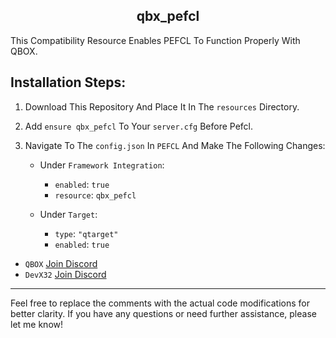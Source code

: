 <h2 align="center">qbx_pefcl</h2>
This Compatibility Resource Enables PEFCL To Function Properly With QBOX.

## Installation Steps:

1. Download This Repository And Place It In The `resources` Directory.
2. Add `ensure qbx_pefcl` To Your `server.cfg` Before Pefcl.
3. Navigate To The `config.json` In `PEFCL` And Make The Following Changes:

    - Under `Framework Integration`:
        - `enabled`: `true`
        - `resource`: `qbx_pefcl`

    - Under `Target`:
        - `type`: `"qtarget"`
        - `enabled`: `true`

- `QBOX` [Join Discord](https://discord.gg/qbox)
- `DevX32` [Join Discord](https://discord.gg/pwZztPt3cs)
- - - - - - - - - - - -
Feel free to replace the comments with the actual code modifications for better clarity. If you have any questions or need further assistance, please let me know!
